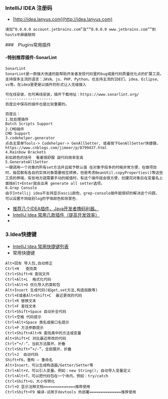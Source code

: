 ### IntelliJ IDEA 注册码
- [http://idea.lanyus.com](http://idea.lanyus.com)
```
请加“0.0.0.0 account.jetbrains.com”及““0.0.0.0 www.jetbrains.com””到hosts中屏蔽联网
```

###　Plugins常用插件

#### -特别推荐插件-SonarLint
```
SonarLint
SonarLint是一款强大快速的能帮助开发者发现代码里的bug或是代码质量优化点的扩展工具。支持很多主流的语言：JAVA、js、PHP、Python。也支持主流的IDE们，idea、Eclipse、vs等。在idea里更是以插件的形式让人无缝接入 

可在线安装，也可离线安装，插件下载地址：https://www.sonarlint.org/
--------------------- 
百度云中保存的插件也是比较重要的。

```

```
百度云：
1.批处理插件
Batch Scripts Support
2.CMD插件
CMD Support
3.codehelper.generator
点击主菜单Tools-> Codehelper-> GenAllSetter, 或者按下GenAllSetter快捷键。
https://www.cnblogs.com/jimoer/p/8799437.html
4.Rainbow Brackets
彩虹颜色的括号  看着很舒服 敲代码效率变高
5.GenerateAllSetter
一键调用一个对象的所有set方法并且赋予默认值 在对象字段多的时候非常方便，在做项目时，每层都有各自的实体对象需要相互转换，但是考虑BeanUtil.copyProperties()等这些工具的弊端，有些地方就需要手动的赋值时，有这个插件就会很方便，创建完对象后在变量名上面按Alt+Enter就会出来 generate all setter选项。
6.Grep Console
由于Intellij idea不支持显示ascii颜色，grep-console插件能很好的解决这个问题， 可以设置不同级别log的字体颜色和背景色.
```

- [推荐几个IDEA插件，Java开发者撸码利器。](https://www.cnblogs.com/jimoer/p/8799437.html)
- [IntelliJ Idea 常用几款插件（提高开发效率）](https://blog.csdn.net/weixin_41846320/article/details/82697818)
- []()

### 3.Idea快捷键
- [IntelliJ Idea 常用快捷键列表](http://www.cnblogs.com/kuoAT/p/7726626.html)
- 常用快捷键
```
Alt+回车 导入包,自动修正
Ctrl+N   查找类
Ctrl+Shift+N 查找文件
Ctrl+Alt+L  格式化代码
Ctrl+Alt+O 优化导入的类和包
Alt+Insert 生成代码(如get,set方法,构造函数等)
Ctrl+E或者Alt+Shift+C  最近更改的代码
Ctrl+R 替换文本
Ctrl+F 查找文本
Ctrl+Shift+Space 自动补全代码
Ctrl+空格 代码提示
Ctrl+Alt+Space 类名或接口名提示
Ctrl+P 方法参数提示
Ctrl+Shift+Alt+N 查找类中的方法或变量
Alt+Shift+C 对比最近修改的代码
Ctrl+”+/-”，当前方法展开、折叠
Ctrl+Shift+”+/-”，全部展开、折叠
Ctrl+J  自动代码
Shift+F6，重构 – 重命名
Alt+Insert，可以生成构造器/Getter/Setter等
Ctrl+Alt+V，可以引入变量。例如：new String(); 自动导入变量定义
Ctrl+Alt+T，可以把代码包在一个块内，例如：try/catch
Ctrl+Shift+U，大小写转化
Ctrl+Q 显示注释文档==============推荐使用
Ctrl+Shift+F9 编译-试用于devtools 热部署==============推荐使用
```